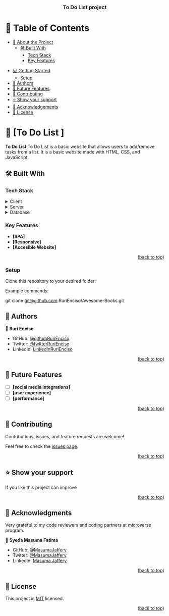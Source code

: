 <a name="readme-top"></a>

<!--
HOW TO USE:
This is an example of how you may give instructions on setting up your project locally.

Modify this file to match your project and remove sections that don't apply.

REQUIRED SECTIONS:
- Table of Contents
- About the Project
  - Built With
  - Live Demo
- Getting Started
- Authors
- Future Features
- Contributing
- Show your support
- Acknowledgements
- License

OPTIONAL SECTIONS:
- FAQ

After you're finished please remove all the comments and instructions!
-->

<div align="center">
  <!-- You are encouraged to replace this logo with your own! Otherwise you can also remove it. 
  <img src="murple_logo.png" alt="logo" width="140"  height="auto" /> -->
  <br/>

  <h3><b>To Do List project</b></h3>

</div>

<!-- TABLE OF CONTENTS -->

# 📗 Table of Contents

- [📖 About the Project](#about-project)
  - [🛠 Built With](#built-with)
    - [Tech Stack](#tech-stack)
    - [Key Features](#key-features)
<!--   - [🚀 Live Demo](#live-demo) -->
- [💻 Getting Started](#getting-started)
  - [Setup](#setup)
- [👥 Authors](#authors)
- [🔭 Future Features](#future-features)
- [🤝 Contributing](#contributing)
- [⭐️ Show your support](#support)
- [🙏 Acknowledgements](#acknowledgements)
- [📝 License](#license)

<!-- PROJECT DESCRIPTION -->

# 📖 [To Do List ] <a name="about-project"></a>

<!-- > Describe your project in 1 or 2 sentences.-->

**To Do List** 
To Do List is a basic website that allows users to add/remove tasks from a list.
It is a basic website made with HTML, CSS, and JavaScript. 

## 🛠 Built With <a name="built-with"></a>

### Tech Stack <a name="tech-stack"></a>

<details>
  <summary>Client</summary>
  <ul>
    <li><a href="https://reactjs.org/">None</a></li>
  </ul>
</details>

<details>
  <summary>Server</summary>
  <ul>
    <li><a href="https://expressjs.com/">None</a></li>
  </ul>
</details>

<details>
<summary>Database</summary>
  <ul>
    <li><a href="https://www.postgresql.org/">None</a></li>
  </ul>
</details> 

<!-- Features -->

### Key Features <a name="key-features"></a>
<!-- > Describe between 1-3 key features of the application. -->

- **[SPA]**
- **[Responsive]**
- **[Accesible Website]**

<p align="right">(<a href="#readme-top">back to top</a>)</p>

### Setup

Clone this repository to your desired folder:

Example commands:

git clone git@github.com:RuriEnciso/Awesome-Books.git

## 👥 Authors <a name="authors"></a>

<!-- > Mention all of the collaborators of this project.-->

👤 **Ruri Enciso**

- GitHub: [@githubRuriEnciso](https://github.com/RuriEnciso)
- Twitter: [@twitterRuriEnciso](https://twitter.com/rurienciso)
- LinkedIn: [LinkedInRuriEnciso](https://www.linkedin.com/in/ruri-enciso/)

<p align="right">(<a href="#readme-top">back to top</a>)</p>

## 🔭 Future Features <a name="future-features"></a>

- [ ] **[social media integrations]**
- [ ] **[user experience]**
- [ ] **[performance]**

<p align="right">(<a href="#readme-top">back to top</a>)</p>

<!-- CONTRIBUTING -->

## 🤝 Contributing <a name="contributing"></a>

Contributions, issues, and feature requests are welcome!

Feel free to check the [issues page](https://github.com/RuriEnciso/To-Do-List/issues).

<p align="right">(<a href="#readme-top">back to top</a>)</p>

<!-- SUPPORT -->

## ⭐️ Show your support <a name="support"></a>

If you like this project can improve

<p align="right">(<a href="#readme-top">back to top</a>)</p>

<!-- ACKNOWLEDGEMENTS -->

## 🙏 Acknowledgments <a name="acknowledgements"></a>

Very grateful to my code reviewers and coding partners at microverse program.
<!-- * <a href="https://www.behance.net/adagio07" target="_blank" rel="noopener">Cindy Shin in Behance</a> for this web layout. -->

👤 **Syeda Masuma Fatima**
- GitHub: [@MasumaJaffery](https://github.com/MasumaJaffery)
- Twitter: [@MasumaJaffery](https://twitter.com/MasumaJaffery)
- LinkedIn: [Masuma Jaffery](https://www.linkedin.com/in/masuma-jaffery-797a29256/)

<p align="right">(<a href="#readme-top">back to top</a>)</p>

<!-- LICENSE -->

## 📝 License <a name="license"></a>

This project is [MIT](./LICENSE) licensed.

<!-- _NOTE: we recommend using the [MIT license](https://choosealicense.com/licenses/mit/) - you can set it up quickly by [using templates available on GitHub](https://docs.github.com/en/communities/setting-up-your-project-for-healthy-contributions/adding-a-license-to-a-repository). You can also use [any other license](https://choosealicense.com/licenses/) if you wish._ -->

<p align="right">(<a href="#readme-top">back to top</a>)</p>
